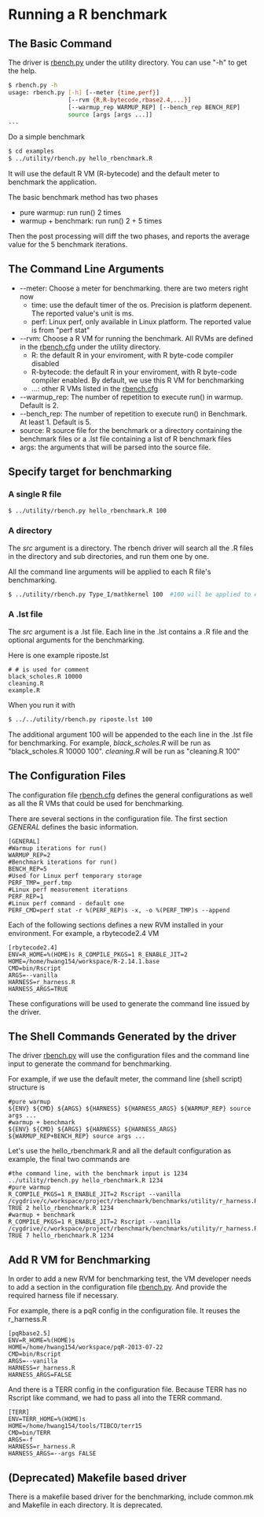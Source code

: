 # Running a R benchmark

## The Basic Command

The driver is [rbench.py](../utility/rbench.py) under the utility directory. You can use "-h" to get the help.
```bash
$ rbench.py -h
usage: rbench.py [-h] [--meter {time,perf}]
                 [--rvm {R,R-bytecode,rbase2.4,...}]
                 [--warmup_rep WARMUP_REP] [--bench_rep BENCH_REP]
                 source [args [args ...]]
...
```

Do a simple benchmark
```bash
$ cd examples
$ ../utility/rbench.py hello_rbenchmark.R
```

It will use the default R VM (R-bytecode) and the default meter to benchmark the application. 

The basic benchmark method has two phases
- pure warmup: run run() 2 times
- warmup + benchmark: run run() 2 + 5 times

Then the post processing will diff the two phases, and reports the average value for the 5 benchmark iterations.

## The Command Line Arguments

- --meter: Choose a meter for benchmarking. there are two meters right now
  + time: use the default timer of the os. Precision is platform depenent. The reported value's unit is ms.
  + perf: Linux perf, only available in Linux platform. The reported value is from "perf stat"
- --rvm: Choose a R VM for running the benchmark. All RVMs are defined in the [rbench.cfg](../utility/rbench.cfg) under the utility directory.
  + R: the default R in your enviroment, with R byte-code compiler disabled
  + R-bytecode: the default R in your enviroment, with R byte-code compiler enabled. By default, we use this R VM for benchmarking
  + ...: other R VMs listed in the [rbench.cfg](../utility/rbench.cfg)
- --warmup_rep: The number of repetition to execute run() in warmup. Default is 2.
- --bench_rep: The number of repetition to execute run() in Benchmark. At least 1. Default is 5.
- source: R source file for the benchmark or a directory containing the benchmark files or a .lst file containing a list of R benchmark files
- args: the arguments that will be parsed into the source file.

## Specify target for benchmarking

### A single R file
```bash
$ ../utility/rbench.py hello_rbenchmark.R 100
```

### A directory
The _src_ argument is a directory. The rbench driver will search all the .R files in the directory and sub directories, and run them one by one.

All the command line arguments will be applied to each R file's benchmarking.

```bash
$ ../utility/rbench.py Type_I/mathkernel 100  #100 will be applied to each .R
```

### A .lst file
The _src_ argument is a .lst file. Each line in the .lst contains a .R file and the optional arguments for the benchmarking.

Here is one example riposte.lst
```
# # is used for comment
black_scholes.R 10000
cleaning.R
example.R
```

When you run it with
```bash
$ ../../utility/rbench.py riposte.lst 100
```
The additional argument 100 will be appended to the each line in the .lst file for benchmarking.
For example, *black\_scholes.R*  will be run as "black_scholes.R 10000 100". 
*cleaning.R* will be run as "cleaning.R 100"


## The Configuration Files

The configuration file [rbench.cfg](../utility/rbench.cfg) defines the general configurations as well as all the R VMs that could be used for benchmarking.

There are several sections in the configuration file. The first section _GENERAL_ defines the basic information.
```
[GENERAL]
#Warmup iterations for run()
WARMUP_REP=2
#Benchmark iterations for run()
BENCH_REP=5
#Used for Linux perf temporary storage
PERF_TMP=_perf.tmp
#Linux perf measurement iterations
PERF_REP=1
#Linux perf command - default one
PERF_CMD=perf stat -r %(PERF_REP)s -x, -o %(PERF_TMP)s --append
```

Each of the following sections defines a new RVM installed in your environment. For example, a rbytecode2.4 VM
```
[rbytecode2.4]
ENV=R_HOME=%(HOME)s R_COMPILE_PKGS=1 R_ENABLE_JIT=2
HOME=/home/hwang154/workspace/R-2.14.1.base
CMD=bin/Rscript
ARGS=--vanilla
HARNESS=r_harness.R
HARNESS_ARGS=TRUE
```

These configurations will be used to generate the command line issued by the driver.

## The Shell Commands Generated by the driver
The driver [rbench.py](../utility/rbench.py) will use the configuration files and the command line input to generate the command for benchmarking.

For example, if we use the default meter, the command line (shell script) structure is
```
#pure warmup
${ENV} ${CMD} ${ARGS} ${HARNESS} ${HARNESS_ARGS} ${WARMUP_REP} source args ...
#warmup + benchmark
${ENV} ${CMD} ${ARGS} ${HARNESS} ${HARNESS_ARGS} ${WARMUP_REP+BENCH_REP} source args ...
```

Let's use the hello_rbenchmark.R and all the default configuration as example, the final two commands are
```
#the command line, with the benchmark input is 1234
../utility/rbench.py hello_rbenchmark.R 1234
#pure warmup
R_COMPILE_PKGS=1 R_ENABLE_JIT=2 Rscript --vanilla /cygdrive/c/workspace/project/rbenchmark/benchmarks/utility/r_harness.R TRUE 2 hello_rbenchmark.R 1234
#warmup + benchmark
R_COMPILE_PKGS=1 R_ENABLE_JIT=2 Rscript --vanilla /cygdrive/c/workspace/project/rbenchmark/benchmarks/utility/r_harness.R TRUE 7 hello_rbenchmark.R 1234
```

## Add R VM for Benchmarking

In order to add a new RVM for benchmarking test, the VM developer needs to add a section in the configuration file [rbench.py](../utility/rbench.py).
And provide the required harness file if necessary.

For example, there is a pqR config in the configuration file. It reuses the r_harness.R
```
[pqRbase2.5]
ENV=R_HOME=%(HOME)s
HOME=/home/hwang154/workspace/pqR-2013-07-22
CMD=bin/Rscript
ARGS=--vanilla
HARNESS=r_harness.R
HARNESS_ARGS=FALSE
```

And there is a TERR config in the configuration file. Because TERR has no Rscript like command, we had to pass all into the TERR command.
```
[TERR]
ENV=TERR_HOME=%(HOME)s
HOME=/home/hwang154/tools/TIBCO/terr15
CMD=bin/TERR
ARGS=-f
HARNESS=r_harness.R
HARNESS_ARGS=--args FALSE
```

## (Deprecated) Makefile based driver
There is a makefile based driver for the benchmarking, include common.mk and Makefile in each directory. It is deprecated. 
